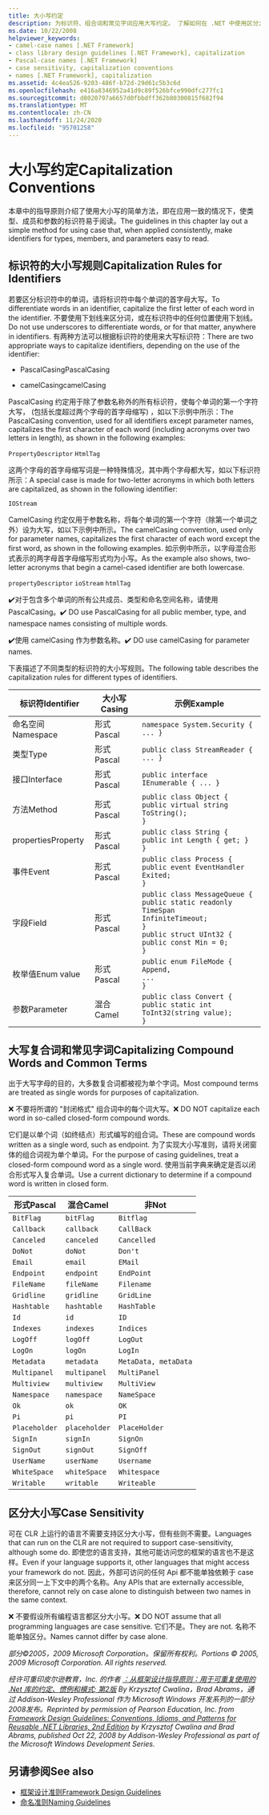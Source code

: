 ```yaml
---
title: 大小写约定
description: 为标识符、组合词和常见字词应用大写约定。 了解如何在 .NET 中使用区分大小写。
ms.date: 10/22/2008
helpviewer_keywords:
- camel-case names [.NET Framework]
- class library design guidelines [.NET Framework], capitalization
- Pascal-case names [.NET Framework]
- case sensitivity, capitalization conventions
- names [.NET Framework], capitalization
ms.assetid: 4c4ea526-9203-486f-b72d-29d61c5b3c6d
ms.openlocfilehash: e416a8346952a41d9c89f526bfce990dfc277fc1
ms.sourcegitcommit: d8020797a6657d0fbbdff362b80300815f682f94
ms.translationtype: MT
ms.contentlocale: zh-CN
ms.lasthandoff: 11/24/2020
ms.locfileid: "95701258"
---
```

# <a name="capitalization-conventions"></a><span data-ttu-id="8fbb6-104">大小写约定</span><span class="sxs-lookup"><span data-stu-id="8fbb6-104">Capitalization Conventions</span></span>

<span data-ttu-id="8fbb6-105">本章中的指导原则介绍了使用大小写的简单方法，即在应用一致的情况下，使类型、成员和参数的标识符易于阅读。</span><span class="sxs-lookup"><span data-stu-id="8fbb6-105">The guidelines in this chapter lay out a simple method for using case that, when applied consistently, make identifiers for types, members, and parameters easy to read.</span></span>

## <a name="capitalization-rules-for-identifiers"></a><span data-ttu-id="8fbb6-106">标识符的大小写规则</span><span class="sxs-lookup"><span data-stu-id="8fbb6-106">Capitalization Rules for Identifiers</span></span>

 <span data-ttu-id="8fbb6-107">若要区分标识符中的单词，请将标识符中每个单词的首字母大写。</span><span class="sxs-lookup"><span data-stu-id="8fbb6-107">To differentiate words in an identifier, capitalize the first letter of each word in the identifier.</span></span> <span data-ttu-id="8fbb6-108">不要使用下划线来区分词，或在标识符中的任何位置使用下划线。</span><span class="sxs-lookup"><span data-stu-id="8fbb6-108">Do not use underscores to differentiate words, or for that matter, anywhere in identifiers.</span></span> <span data-ttu-id="8fbb6-109">有两种方法可以根据标识符的使用来大写标识符：</span><span class="sxs-lookup"><span data-stu-id="8fbb6-109">There are two appropriate ways to capitalize identifiers, depending on the use of the identifier:</span></span>

- <span data-ttu-id="8fbb6-110">PascalCasing</span><span class="sxs-lookup"><span data-stu-id="8fbb6-110">PascalCasing</span></span>

- <span data-ttu-id="8fbb6-111">camelCasing</span><span class="sxs-lookup"><span data-stu-id="8fbb6-111">camelCasing</span></span>

 <span data-ttu-id="8fbb6-112">PascalCasing 约定用于除了参数名称外的所有标识符，使每个单词的第一个字符大写， (包括长度超过两个字母的首字母缩写) ，如以下示例中所示：</span><span class="sxs-lookup"><span data-stu-id="8fbb6-112">The PascalCasing convention, used for all identifiers except parameter names, capitalizes the first character of each word (including acronyms over two letters in length), as shown in the following examples:</span></span>

 `PropertyDescriptor`
 `HtmlTag`

 <span data-ttu-id="8fbb6-113">这两个字母的首字母缩写词是一种特殊情况，其中两个字母都大写，如以下标识符所示：</span><span class="sxs-lookup"><span data-stu-id="8fbb6-113">A special case is made for two-letter acronyms in which both letters are capitalized, as shown in the following identifier:</span></span>

 `IOStream`

 <span data-ttu-id="8fbb6-114">CamelCasing 约定仅用于参数名称，将每个单词的第一个字符（除第一个单词之外）设为大写，如以下示例中所示。</span><span class="sxs-lookup"><span data-stu-id="8fbb6-114">The camelCasing convention, used only for parameter names, capitalizes the first character of each word except the first word, as shown in the following examples.</span></span> <span data-ttu-id="8fbb6-115">如示例中所示，以字母混合形式表示的两字母首字母缩写形式均为小写。</span><span class="sxs-lookup"><span data-stu-id="8fbb6-115">As the example also shows, two-letter acronyms that begin a camel-cased identifier are both lowercase.</span></span>

 `propertyDescriptor`
 `ioStream`
 `htmlTag`

 <span data-ttu-id="8fbb6-116">✔️对于包含多个单词的所有公共成员、类型和命名空间名称，请使用 PascalCasing。</span><span class="sxs-lookup"><span data-stu-id="8fbb6-116">✔️ DO use PascalCasing for all public member, type, and namespace names consisting of multiple words.</span></span>

 <span data-ttu-id="8fbb6-117">✔️使用 camelCasing 作为参数名称。</span><span class="sxs-lookup"><span data-stu-id="8fbb6-117">✔️ DO use camelCasing for parameter names.</span></span>

 <span data-ttu-id="8fbb6-118">下表描述了不同类型的标识符的大小写规则。</span><span class="sxs-lookup"><span data-stu-id="8fbb6-118">The following table describes the capitalization rules for different types of identifiers.</span></span>

|<span data-ttu-id="8fbb6-119">标识符</span><span class="sxs-lookup"><span data-stu-id="8fbb6-119">Identifier</span></span>|<span data-ttu-id="8fbb6-120">大小写</span><span class="sxs-lookup"><span data-stu-id="8fbb6-120">Casing</span></span>|<span data-ttu-id="8fbb6-121">示例</span><span class="sxs-lookup"><span data-stu-id="8fbb6-121">Example</span></span>|
|----------------|------------|-------------|
|<span data-ttu-id="8fbb6-122">命名空间</span><span class="sxs-lookup"><span data-stu-id="8fbb6-122">Namespace</span></span>|<span data-ttu-id="8fbb6-123">形式</span><span class="sxs-lookup"><span data-stu-id="8fbb6-123">Pascal</span></span>|`namespace System.Security { ... }`|
|<span data-ttu-id="8fbb6-124">类型</span><span class="sxs-lookup"><span data-stu-id="8fbb6-124">Type</span></span>|<span data-ttu-id="8fbb6-125">形式</span><span class="sxs-lookup"><span data-stu-id="8fbb6-125">Pascal</span></span>|`public class StreamReader { ... }`|
|<span data-ttu-id="8fbb6-126">接口</span><span class="sxs-lookup"><span data-stu-id="8fbb6-126">Interface</span></span>|<span data-ttu-id="8fbb6-127">形式</span><span class="sxs-lookup"><span data-stu-id="8fbb6-127">Pascal</span></span>|`public interface IEnumerable { ... }`|
|<span data-ttu-id="8fbb6-128">方法</span><span class="sxs-lookup"><span data-stu-id="8fbb6-128">Method</span></span>|<span data-ttu-id="8fbb6-129">形式</span><span class="sxs-lookup"><span data-stu-id="8fbb6-129">Pascal</span></span>|`public class Object {` <br />  `public virtual string ToString();` <br /> `}`|
|<span data-ttu-id="8fbb6-130">properties</span><span class="sxs-lookup"><span data-stu-id="8fbb6-130">Property</span></span>|<span data-ttu-id="8fbb6-131">形式</span><span class="sxs-lookup"><span data-stu-id="8fbb6-131">Pascal</span></span>|`public class String {` <br />  `public int Length { get; }` <br /> `}`|
|<span data-ttu-id="8fbb6-132">事件</span><span class="sxs-lookup"><span data-stu-id="8fbb6-132">Event</span></span>|<span data-ttu-id="8fbb6-133">形式</span><span class="sxs-lookup"><span data-stu-id="8fbb6-133">Pascal</span></span>|`public class Process {` <br />  `public event EventHandler Exited;` <br /> `}`|
|<span data-ttu-id="8fbb6-134">字段</span><span class="sxs-lookup"><span data-stu-id="8fbb6-134">Field</span></span>|<span data-ttu-id="8fbb6-135">形式</span><span class="sxs-lookup"><span data-stu-id="8fbb6-135">Pascal</span></span>|`public class MessageQueue {` <br />  `public static readonly TimeSpan` <br /> `InfiniteTimeout;` <br /> `}` <br /> `public struct UInt32 {` <br />  `public const Min = 0;` <br /> `}`|
|<span data-ttu-id="8fbb6-136">枚举值</span><span class="sxs-lookup"><span data-stu-id="8fbb6-136">Enum value</span></span>|<span data-ttu-id="8fbb6-137">形式</span><span class="sxs-lookup"><span data-stu-id="8fbb6-137">Pascal</span></span>|`public enum FileMode {` <br />  `Append,` <br />  `...` <br /> `}`|
|<span data-ttu-id="8fbb6-138">参数</span><span class="sxs-lookup"><span data-stu-id="8fbb6-138">Parameter</span></span>|<span data-ttu-id="8fbb6-139">混合</span><span class="sxs-lookup"><span data-stu-id="8fbb6-139">Camel</span></span>|`public class Convert {` <br />  `public static int ToInt32(string value);` <br /> `}`|

## <a name="capitalizing-compound-words-and-common-terms"></a><span data-ttu-id="8fbb6-140">大写复合词和常见字词</span><span class="sxs-lookup"><span data-stu-id="8fbb6-140">Capitalizing Compound Words and Common Terms</span></span>

 <span data-ttu-id="8fbb6-141">出于大写字母的目的，大多数复合词都被视为单个字词。</span><span class="sxs-lookup"><span data-stu-id="8fbb6-141">Most compound terms are treated as single words for purposes of capitalization.</span></span>

 <span data-ttu-id="8fbb6-142">❌ 不要将所谓的 "封闭格式" 组合词中的每个词大写。</span><span class="sxs-lookup"><span data-stu-id="8fbb6-142">❌ DO NOT capitalize each word in so-called closed-form compound words.</span></span>

 <span data-ttu-id="8fbb6-143">它们是以单个词（如终结点）形式编写的组合词。</span><span class="sxs-lookup"><span data-stu-id="8fbb6-143">These are compound words written as a single word, such as endpoint.</span></span> <span data-ttu-id="8fbb6-144">为了实现大小写准则，请将关闭窗体的组合词视为单个单词。</span><span class="sxs-lookup"><span data-stu-id="8fbb6-144">For the purpose of casing guidelines, treat a closed-form compound word as a single word.</span></span> <span data-ttu-id="8fbb6-145">使用当前字典来确定是否以闭合形式写入复合单词。</span><span class="sxs-lookup"><span data-stu-id="8fbb6-145">Use a current dictionary to determine if a compound word is written in closed form.</span></span>

|<span data-ttu-id="8fbb6-146">形式</span><span class="sxs-lookup"><span data-stu-id="8fbb6-146">Pascal</span></span>|<span data-ttu-id="8fbb6-147">混合</span><span class="sxs-lookup"><span data-stu-id="8fbb6-147">Camel</span></span>|<span data-ttu-id="8fbb6-148">非</span><span class="sxs-lookup"><span data-stu-id="8fbb6-148">Not</span></span>|
|------------|-----------|---------|
|`BitFlag`|`bitFlag`|`Bitflag`|
|`Callback`|`callback`|`CallBack`|
|`Canceled`|`canceled`|`Cancelled`|
|`DoNot`|`doNot`|`Don't`|
|`Email`|`email`|`EMail`|
|`Endpoint`|`endpoint`|`EndPoint`|
|`FileName`|`fileName`|`Filename`|
|`Gridline`|`gridline`|`GridLine`|
|`Hashtable`|`hashtable`|`HashTable`|
|`Id`|`id`|`ID`|
|`Indexes`|`indexes`|`Indices`|
|`LogOff`|`logOff`|`LogOut`|
|`LogOn`|`logOn`|`LogIn`|
|`Metadata`|`metadata`|`MetaData, metaData`|
|`Multipanel`|`multipanel`|`MultiPanel`|
|`Multiview`|`multiview`|`MultiView`|
|`Namespace`|`namespace`|`NameSpace`|
|`Ok`|`ok`|`OK`|
|`Pi`|`pi`|`PI`|
|`Placeholder`|`placeholder`|`PlaceHolder`|
|`SignIn`|`signIn`|`SignOn`|
|`SignOut`|`signOut`|`SignOff`|
|`UserName`|`userName`|`Username`|
|`WhiteSpace`|`whiteSpace`|`Whitespace`|
|`Writable`|`writable`|`Writeable`|

## <a name="case-sensitivity"></a><span data-ttu-id="8fbb6-149">区分大小写</span><span class="sxs-lookup"><span data-stu-id="8fbb6-149">Case Sensitivity</span></span>

 <span data-ttu-id="8fbb6-150">可在 CLR 上运行的语言不需要支持区分大小写，但有些则不需要。</span><span class="sxs-lookup"><span data-stu-id="8fbb6-150">Languages that can run on the CLR are not required to support case-sensitivity, although some do.</span></span> <span data-ttu-id="8fbb6-151">即使您的语言支持，其他可能访问您的框架的语言也不是这样。</span><span class="sxs-lookup"><span data-stu-id="8fbb6-151">Even if your language supports it, other languages that might access your framework do not.</span></span> <span data-ttu-id="8fbb6-152">因此，外部可访问的任何 Api 都不能单独依赖于 case 来区分同一上下文中的两个名称。</span><span class="sxs-lookup"><span data-stu-id="8fbb6-152">Any APIs that are externally accessible, therefore, cannot rely on case alone to distinguish between two names in the same context.</span></span>

 <span data-ttu-id="8fbb6-153">❌ 不要假设所有编程语言都区分大小写。</span><span class="sxs-lookup"><span data-stu-id="8fbb6-153">❌ DO NOT assume that all programming languages are case sensitive.</span></span> <span data-ttu-id="8fbb6-154">它们不是。</span><span class="sxs-lookup"><span data-stu-id="8fbb6-154">They are not.</span></span> <span data-ttu-id="8fbb6-155">名称不能单独区分。</span><span class="sxs-lookup"><span data-stu-id="8fbb6-155">Names cannot differ by case alone.</span></span>

 <span data-ttu-id="8fbb6-156">*部分©2005，2009 Microsoft Corporation。保留所有权利。*</span><span class="sxs-lookup"><span data-stu-id="8fbb6-156">*Portions © 2005, 2009 Microsoft Corporation. All rights reserved.*</span></span>

 <span data-ttu-id="8fbb6-157">*经许可重印皮尔逊教育，Inc. 的作者 [：从框架设计指导原则：用于可重复使用的 .Net 库的约定、惯例和模式; 第2版](https://www.informit.com/store/framework-design-guidelines-conventions-idioms-and-9780321545619) By Krzysztof Cwalina，Brad Abrams，通过 Addison-Wesley Professional 作为 Microsoft Windows 开发系列的一部分2008发布。*</span><span class="sxs-lookup"><span data-stu-id="8fbb6-157">*Reprinted by permission of Pearson Education, Inc. from [Framework Design Guidelines: Conventions, Idioms, and Patterns for Reusable .NET Libraries, 2nd Edition](https://www.informit.com/store/framework-design-guidelines-conventions-idioms-and-9780321545619) by Krzysztof Cwalina and Brad Abrams, published Oct 22, 2008 by Addison-Wesley Professional as part of the Microsoft Windows Development Series.*</span></span>

## <a name="see-also"></a><span data-ttu-id="8fbb6-158">另请参阅</span><span class="sxs-lookup"><span data-stu-id="8fbb6-158">See also</span></span>

- [<span data-ttu-id="8fbb6-159">框架设计准则</span><span class="sxs-lookup"><span data-stu-id="8fbb6-159">Framework Design Guidelines</span></span>](index.md)
- [<span data-ttu-id="8fbb6-160">命名准则</span><span class="sxs-lookup"><span data-stu-id="8fbb6-160">Naming Guidelines</span></span>](naming-guidelines.md)
